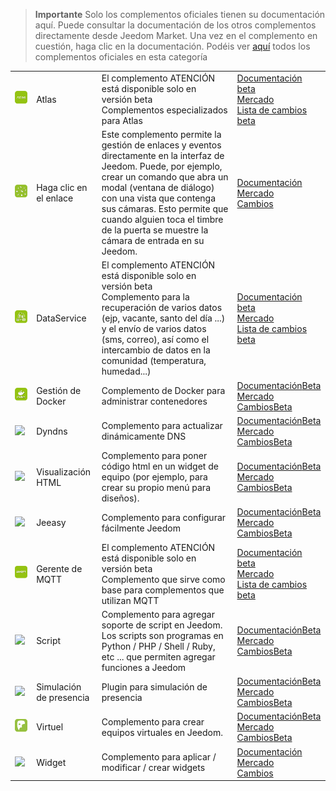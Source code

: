 
>**Importante**
>Solo los complementos oficiales tienen su documentación aquí. Puede consultar la documentación de los otros complementos directamente desde Jeedom Market. Una vez en el complemento en cuestión, haga clic en la documentación.
>Podéis ver [aquí](https://market.jeedom.com/index.php?v=d&p=market&type=plugin&categorie=programming) todos los complementos oficiales en esta categoría


| | | | |
|--- | --- | --- | ---|
|<img src="atlas/beta/atlas_icon.png" class="pluginLogo" width="100" />|Atlas|El complemento ATENCIÓN está disponible solo en versión beta<br/>Complementos especializados para Atlas|[Documentación beta](atlas/beta/index.md)<br/>[Mercado](https://market.jeedom.com/index.php?v=d&p=market_display&id=4195)<br/>[Lista de cambios beta](atlas/beta/changelog.md)|
|<img src="clink/clink_icon.png" class="pluginLogo" width="100" />|Haga clic en el enlace|Este complemento permite la gestión de enlaces y eventos directamente en la interfaz de Jeedom. Puede, por ejemplo, crear un comando que abra un modal (ventana de diálogo) con una vista que contenga sus cámaras. Esto permite que cuando alguien toca el timbre de la puerta se muestre la cámara de entrada en su Jeedom.|[Documentación](clink/index.md)<br/>[Mercado](https://market.jeedom.com/index.php?v=d&p=market_display&id=1867)<br/>[Cambios](clink/changelog.md)|
|<img src="dataservice/beta/dataservice_icon.png" class="pluginLogo" width="100" />|DataService|El complemento ATENCIÓN está disponible solo en versión beta<br/>Complemento para la recuperación de varios datos (ejp, vacante, santo del día ...) y el envío de varios datos (sms, correo), así como el intercambio de datos en la comunidad (temperatura, humedad...)|[Documentación beta](dataservice/beta/index.md)<br/>[Mercado](https://market.jeedom.com/index.php?v=d&p=market_display&id=3886)<br/>[Lista de cambios beta](dataservice/beta/changelog.md)|
|<img src="docker2/docker2_icon.png" class="pluginLogo" width="100" />|Gestión de Docker|Complemento de Docker para administrar contenedores|[Documentación](docker2/index.md)[Beta](docker2/beta/index.md)<br/>[Mercado](https://market.jeedom.com/index.php?v=d&p=market_display&id=4204)<br/>[Cambios](docker2/changelog.md)[Beta](docker2/beta/changelog.md)|
|<img src="dyndns/dyndns_icon.png" class="pluginLogo" width="100" />|Dyndns|Complemento para actualizar dinámicamente DNS|[Documentación](dyndns/index.md)[Beta](dyndns/beta/index.md)<br/>[Mercado](https://market.jeedom.com/index.php?v=d&p=market_display&id=1928)<br/>[Cambios](dyndns/changelog.md)[Beta](dyndns/beta/changelog.md)|
|<img src="htmldisplay/htmldisplay_icon.png" class="pluginLogo" width="100" />|Visualización HTML|Complemento para poner código html en un widget de equipo (por ejemplo, para crear su propio menú para diseños).|[Documentación](htmldisplay/index.md)[Beta](htmldisplay/beta/index.md)<br/>[Mercado](https://market.jeedom.com/index.php?v=d&p=market_display&id=3843)<br/>[Cambios](htmldisplay/changelog.md)[Beta](htmldisplay/beta/changelog.md)|
|<img src="jeeasy/jeeasy_icon.png" class="pluginLogo" width="100" />|Jeeasy|Complemento para configurar fácilmente Jeedom|[Documentación](jeeasy/index.md)[Beta](jeeasy/beta/index.md)<br/>[Mercado](https://market.jeedom.com/index.php?v=d&p=market_display&id=3828)<br/>[Cambios](jeeasy/changelog.md)[Beta](jeeasy/beta/changelog.md)|
|<img src="mqtt2/beta/mqtt2_icon.png" class="pluginLogo" width="100" />|Gerente de MQTT|El complemento ATENCIÓN está disponible solo en versión beta<br/>Complemento que sirve como base para complementos que utilizan MQTT|[Documentación beta](mqtt2/beta/index.md)<br/>[Mercado](https://market.jeedom.com/index.php?v=d&p=market_display&id=4213)<br/>[Lista de cambios beta](mqtt2/beta/changelog.md)|
|<img src="script/script_icon.png" class="pluginLogo" width="100" />|Script|Complemento para agregar soporte de script en Jeedom. Los scripts son programas en Python / PHP / Shell / Ruby, etc ... que permiten agregar funciones a Jeedom|[Documentación](script/index.md)[Beta](script/beta/index.md)<br/>[Mercado](https://market.jeedom.com/index.php?v=d&p=market_display&id=20)<br/>[Cambios](script/changelog.md)[Beta](script/beta/changelog.md)|
|<img src="simupre/simupre_icon.png" class="pluginLogo" width="100" />|Simulación de presencia|Plugin para simulación de presencia|[Documentación](simupre/index.md)[Beta](simupre/beta/index.md)<br/>[Mercado](https://market.jeedom.com/index.php?v=d&p=market_display&id=3762)<br/>[Cambios](simupre/changelog.md)[Beta](simupre/beta/changelog.md)|
|<img src="virtual/virtual_icon.png" class="pluginLogo" width="100" />|Virtuel|Complemento para crear equipos virtuales en Jeedom.|[Documentación](virtual/index.md)[Beta](virtual/beta/index.md)<br/>[Mercado](https://market.jeedom.com/index.php?v=d&p=market_display&id=21)<br/>[Cambios](virtual/changelog.md)[Beta](virtual/beta/changelog.md)|
|<img src="widget/widget_icon.png" class="pluginLogo" width="100" />|Widget|Complemento para aplicar / modificar / crear widgets|[Documentación](widget/index.md)<br/>[Mercado](https://market.jeedom.com/index.php?v=d&p=market_display&id=9)<br/>[Cambios](widget/changelog.md)|
